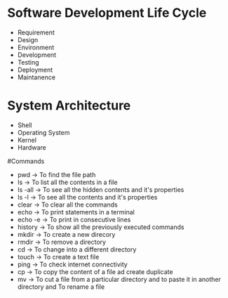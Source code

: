 # Software Development Life Cycle
- Requirement
- Design
- Environment
- Development
- Testing
- Deployment
- Maintanence

# System Architecture
- Shell
- Operating System
- Kernel
- Hardware

#Commands
- pwd -> To find the file path
- ls -> To list all the contents in a file
- ls -all -> To see all the hidden contents and it's properties
- ls -l -> To see all the contents and it's properties
- clear -> To clear all the commands
- echo -> To print statements in a terminal
- echo -e -> To print in consecutive lines
- history -> To show all the previously executed commands
- mkdir -> To create a new direcory
- rmdir -> To remove a directory
- cd -> To change into a different directory
- touch -> To create a text file
- ping -> To check internet connectivity
- cp -> To copy the content of a file ad create duplicate
- mv -> To cut a file from a particular directory and to paste it in another directory and To rename a file
 
